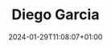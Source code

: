 ---
title: "Diego Garcia"
date: 2024-01-29T11:08:07+01:00
draft: false
image: "img/default.jpg"
weight: 5
description: Racing Engineer
---